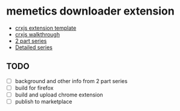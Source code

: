# memetics downloader extension

- [crxjs extension template](https://github.com/crxjs/vite-4-react/)
- [crxjs walkthrough](https://crxjs.dev/vite-plugin/getting-started/react/create-project)
- [2 part series](https://dev.to/bnn1/mise-en-place-31n5)
- [Detailed series](https://dev.to/jacksteamdev/create-a-vite-react-chrome-extension-in-90-seconds-3df7)

## TODO
- [ ] background and other info from 2 part series
- [ ] build for firefox
- [ ] build and upload chrome extension
- [ ] publish to marketplace
